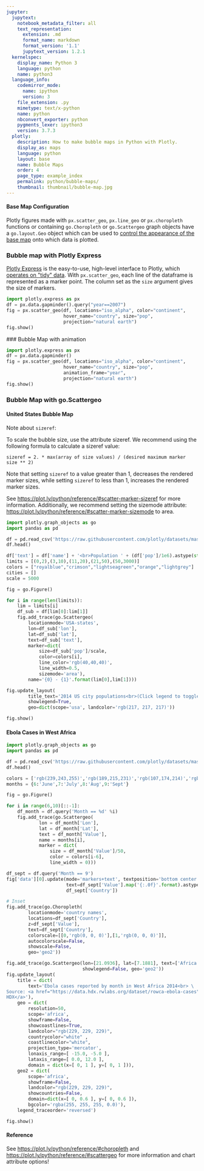 ```yaml
---
jupyter:
  jupytext:
    notebook_metadata_filter: all
    text_representation:
      extension: .md
      format_name: markdown
      format_version: '1.1'
      jupytext_version: 1.2.1
  kernelspec:
    display_name: Python 3
    language: python
    name: python3
  language_info:
    codemirror_mode:
      name: ipython
      version: 3
    file_extension: .py
    mimetype: text/x-python
    name: python
    nbconvert_exporter: python
    pygments_lexer: ipython3
    version: 3.7.3
  plotly:
    description: How to make bubble maps in Python with Plotly.
    display_as: maps
    language: python
    layout: base
    name: Bubble Maps
    order: 4
    page_type: example_index
    permalink: python/bubble-maps/
    thumbnail: thumbnail/bubble-map.jpg
---
```


#### Base Map Configuration

Plotly figures made with `px.scatter_geo`, `px.line_geo` or `px.choropleth` functions or containing `go.Choropleth` or `go.Scattergeo` graph objects have a `go.layout.Geo` object which can be used to [control the appearance of the base map](/python/map-configuration/) onto which data is plotted.

### Bubble map with Plotly Express

[Plotly Express](/python/plotly-express/) is the easy-to-use, high-level interface to Plotly, which [operates on "tidy" data](/python/px-arguments/). With `px.scatter_geo`, each line of the dataframe is represented as a marker point. The column set as the `size` argument gives the size of markers.

```python
import plotly.express as px
df = px.data.gapminder().query("year==2007")
fig = px.scatter_geo(df, locations="iso_alpha", color="continent",
                     hover_name="country", size="pop",
                     projection="natural earth")
fig.show()
```

### Bubble Map with animation

```python
import plotly.express as px
df = px.data.gapminder()
fig = px.scatter_geo(df, locations="iso_alpha", color="continent",
                     hover_name="country", size="pop",
                     animation_frame="year",
                     projection="natural earth")
fig.show()
```

### Bubble Map with go.Scattergeo

#### United States Bubble Map

Note about `sizeref`:

To scale the bubble size, use the attribute sizeref. We recommend using the following formula to calculate a sizeref value:

`sizeref = 2. * max(array of size values) / (desired maximum marker size ** 2)`

Note that setting `sizeref` to a value greater than $1$, decreases the rendered marker sizes, while setting `sizeref` to less than $1$, increases the rendered marker sizes.

See https://plot.ly/python/reference/#scatter-marker-sizeref for more information. Additionally, we recommend setting the sizemode attribute: https://plot.ly/python/reference/#scatter-marker-sizemode to area.

```python
import plotly.graph_objects as go
import pandas as pd

df = pd.read_csv('https://raw.githubusercontent.com/plotly/datasets/master/2014_us_cities.csv')
df.head()

df['text'] = df['name'] + '<br>Population ' + (df['pop']/1e6).astype(str)+' million'
limits = [(0,2),(3,10),(11,20),(21,50),(50,3000)]
colors = ["royalblue","crimson","lightseagreen","orange","lightgrey"]
cities = []
scale = 5000

fig = go.Figure()

for i in range(len(limits)):
    lim = limits[i]
    df_sub = df[lim[0]:lim[1]]
    fig.add_trace(go.Scattergeo(
        locationmode='USA-states',
        lon=df_sub['lon'],
        lat=df_sub['lat'],
        text=df_sub['text'],
        marker=dict(
            size=df_sub['pop']/scale,
            color=colors[i],
            line_color='rgb(40,40,40)',
            line_width=0.5,
            sizemode='area'),
        name='{0} - {1}'.format(lim[0],lim[1])))

fig.update_layout(
        title_text='2014 US city populations<br>(Click legend to toggle traces)',
        showlegend=True, 
        geo=dict(scope='usa', landcolor='rgb(217, 217, 217)'))

fig.show()
```

#### Ebola Cases in West Africa

```python
import plotly.graph_objects as go
import pandas as pd

df = pd.read_csv('https://raw.githubusercontent.com/plotly/datasets/master/2014_ebola.csv')
df.head()

colors = ['rgb(239,243,255)','rgb(189,215,231)','rgb(107,174,214)','rgb(33,113,181)']
months = {6:'June',7:'July',8:'Aug',9:'Sept'}

fig = go.Figure()

for i in range(6,10)[::-1]:
    df_month = df.query('Month == %d' %i)
    fig.add_trace(go.Scattergeo(
            lon = df_month['Lon'],
            lat = df_month['Lat'],
            text = df_month['Value'],
            name = months[i],
            marker = dict(
                size = df_month['Value']/50,
                color = colors[i-6],
                line_width = 0)))

df_sept = df.query('Month == 9')
fig['data'][0].update(mode='markers+text', textposition='bottom center',
                      text=df_sept['Value'].map('{:.0f}'.format).astype(str)+' '+\
                      df_sept['Country'])

# Inset
fig.add_trace(go.Choropleth(
        locationmode='country names',
        locations=df_sept['Country'],
        z=df_sept['Value'],
        text=df_sept['Country'],
        colorscale=[[0,'rgb(0, 0, 0)'],[1,'rgb(0, 0, 0)']],
        autocolorscale=False,
        showscale=False,
        geo='geo2'))

fig.add_trace(go.Scattergeo(lon=[21.0936], lat=[7.1881], text=['Africa'], mode='text', 
                            showlegend=False, geo='geo2'))
fig.update_layout(
    title = dict(
        text='Ebola cases reported by month in West Africa 2014<br> \
Source: <a href="https://data.hdx.rwlabs.org/dataset/rowca-ebola-cases">\
HDX</a>'),
    geo = dict(
        resolution=50,
        scope='africa',
        showframe=False,
        showcoastlines=True,
        landcolor="rgb(229, 229, 229)",
        countrycolor="white" ,
        coastlinecolor="white",
        projection_type='mercator',
        lonaxis_range=[ -15.0, -5.0 ],
        lataxis_range=[ 0.0, 12.0 ],
        domain = dict(x=[ 0, 1 ], y=[ 0, 1 ])),
    geo2 = dict(
        scope='africa',
        showframe=False,
        landcolor="rgb(229, 229, 229)",
        showcountries=False,
        domain=dict(x=[ 0, 0.6 ], y=[ 0, 0.6 ]),
        bgcolor='rgba(255, 255, 255, 0.0)'),
    legend_traceorder='reversed')

fig.show()
```

#### Reference

See https://plot.ly/python/reference/#choropleth and https://plot.ly/python/reference/#scattergeo for more information and chart attribute options!
